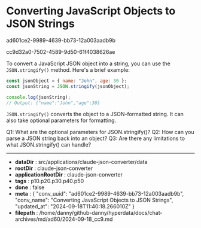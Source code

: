 # Converting JavaScript Objects to JSON Strings

ad601ce2-9989-4639-bb73-12a003aadb9b

cc9d32a0-7502-4589-9d50-61f4038626ae

 To convert a JavaScript JSON object into a string, you can use the `JSON.stringify()` method. Here's a brief example:

```javascript
const jsonObject = { name: "John", age: 30 };
const jsonString = JSON.stringify(jsonObject);

console.log(jsonString);
// Output: {"name":"John","age":30}
```

`JSON.stringify()` converts the object to a JSON-formatted string. It can also take optional parameters for formatting.

Q1: What are the optional parameters for JSON.stringify()?
Q2: How can you parse a JSON string back into an object?
Q3: Are there any limitations to what JSON.stringify() can handle?

---

* **dataDir** : src/applications/claude-json-converter/data
* **rootDir** : claude-json-converter
* **applicationRootDir** : claude-json-converter
* **tags** : p10.p20.p30.p40.p50
* **done** : false
* **meta** : {
  "conv_uuid": "ad601ce2-9989-4639-bb73-12a003aadb9b",
  "conv_name": "Converting JavaScript Objects to JSON Strings",
  "updated_at": "2024-09-18T11:40:18.266010Z"
}
* **filepath** : /home/danny/github-danny/hyperdata/docs/chat-archives/md/ad60/2024-09-18_cc9.md